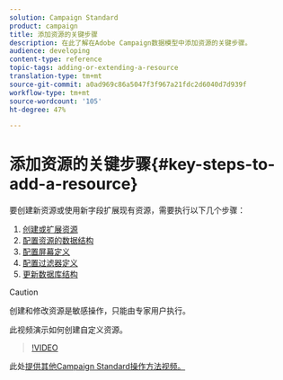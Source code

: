 ```yaml
---
solution: Campaign Standard
product: campaign
title: 添加资源的关键步骤
description: 在此了解在Adobe Campaign数据模型中添加资源的关键步骤。
audience: developing
content-type: reference
topic-tags: adding-or-extending-a-resource
translation-type: tm+mt
source-git-commit: a0ad969c86a5047f3f967a21fdc2d6040d7d939f
workflow-type: tm+mt
source-wordcount: '105'
ht-degree: 47%

---
```



# 添加资源的关键步骤{#key-steps-to-add-a-resource}

要创建新资源或使用新字段扩展现有资源，需要执行以下几个步骤：

1. [创建或扩展资源](../../developing/using/creating-or-extending-the-resource.md)
1. [配置资源的数据结构](../../developing/using/configuring-the-resource-s-data-structure.md)
1. [配置屏幕定义](../../developing/using/configuring-the-screen-definition.md)
1. [配置过滤器定义](../../developing/using/configuring-filter-definition.md)
1. [更新数据库结构](../../developing/using/updating-the-database-structure.md)

>[!CAUTION]
>
>创建和修改资源是敏感操作，只能由专家用户执行。

此视频演示如何创建自定义资源。

>[!VIDEO](https://video.tv.adobe.com/v/27715?quality=9&captions=eng)

此处[提供其他Campaign Standard操作方法视频。](https://experienceleague.adobe.com/docs/campaign-standard-learn/tutorials/overview.html?lang=zh-Hans)

